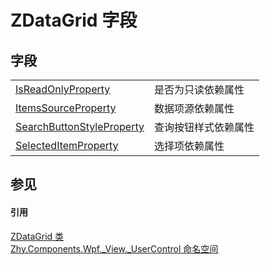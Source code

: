 # ZDataGrid 字段




## 字段
<table>
<tr>
<td><a href="e7b3397d-2564-f4b8-bc01-9c2681e74f27">IsReadOnlyProperty</a></td>
<td>是否为只读依赖属性</td></tr>
<tr>
<td><a href="9abfc97d-d55e-2904-1e25-7d80261f3fc8">ItemsSourceProperty</a></td>
<td>数据项源依赖属性</td></tr>
<tr>
<td><a href="49ef9623-a224-5d3f-8977-3f82a55eac4a">SearchButtonStyleProperty</a></td>
<td>查询按钮样式依赖属性</td></tr>
<tr>
<td><a href="e48f504c-7a8c-79cf-cc6d-a7873272cdb2">SelectedItemProperty</a></td>
<td>选择项依赖属性</td></tr>
</table>

## 参见


#### 引用
<a href="745a7b55-dc2b-93df-b967-de6e1a075ed6">ZDataGrid 类</a>  
<a href="939d3892-9fca-bd37-7b75-4eadde1d40b0">Zhy.Components.Wpf._View._UserControl 命名空间</a>  
